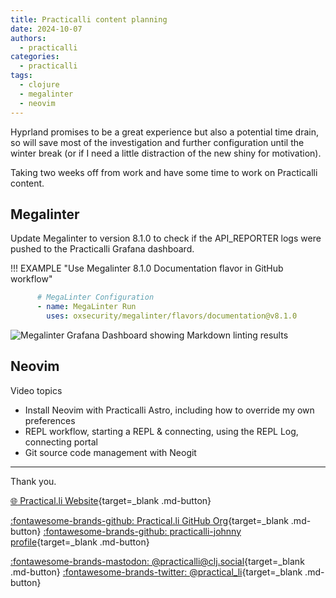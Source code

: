 ```yaml
---
title: Practicalli content planning
date: 2024-10-07
authors:
  - practicalli
categories:
  - practicalli
tags:
  - clojure
  - megalinter
  - neovim
---
```



Hyprland promises to be a great experience but also a potential time drain, so will save most of the investigation and further configuration until the winter break (or if I need a little distraction of the new shiny for motivation).

Taking two weeks off from work and have some time to work on Practicalli content.

<!-- more -->

## Megalinter

Update Megalinter to version 8.1.0 to check if the API_REPORTER logs were pushed to the Practicalli Grafana dashboard.

!!! EXAMPLE "Use Megalinter 8.1.0 Documentation flavor in GitHub workflow"

```yaml
      # MegaLinter Configuration
      - name: MegaLinter Run
        uses: oxsecurity/megalinter/flavors/documentation@v8.1.0
```

![Megalinter Grafana Dashboard showing Markdown linting results](https://github.com/practicalli/graphic-design/blob/live/continuous-integration/megalinter/megalinter-grafana-dashboards-markdown-reports-dark.png?raw=true)


## Neovim

Video topics

- Install Neovim with Practicalli Astro, including how to override my own preferences
- REPL workflow, starting a REPL & connecting, using the REPL Log, connecting portal
- Git source code management with Neogit

---
Thank you.

[:globe_with_meridians: Practical.li Website](https://practical.li){target=_blank .md-button}

[:fontawesome-brands-github: Practical.li GitHub Org](https://github.com/practicalli){target=_blank .md-button}
[:fontawesome-brands-github: practicalli-johnny profile](https://github.com/practicalli-johnny){target=_blank .md-button}

[:fontawesome-brands-mastodon: @practicalli@clj.social](https://clj.social/@practicalli){target=_blank .md-button}
[:fontawesome-brands-twitter: @practical_li](https://twitter.com/practcial_li){target=_blank .md-button}
